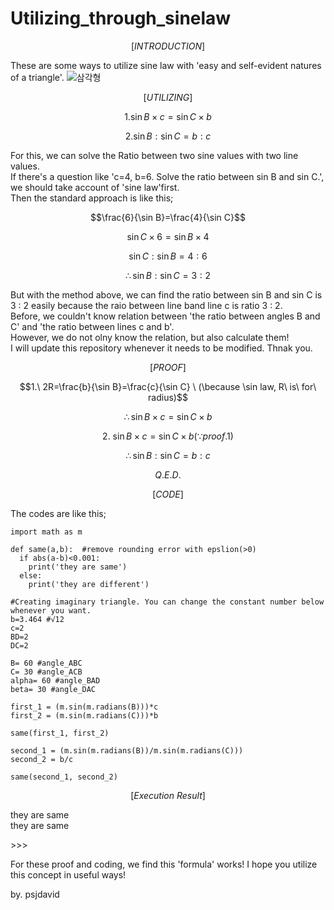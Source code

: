# Utilizing_through_sinelaw

$$ [INTRODUCTION] $$

These are some ways to utilize sine law with 'easy and self-evident natures of a triangle'.
![삼각형](https://github.com/psjdavid/utilizing_for_sinlaw/assets/94748252/7e03b5de-c561-4964-9c60-0c6b40d92052)


$$ [UTILIZING] $$

$$1. \sin B \times c = \sin C \times b$$

$$2. \sin B : \sin C = b:c$$

For this, we can solve the Ratio between two sine values with two line values.\
If there's a question like 'c=4, b=6. Solve the ratio between sin B and sin C.', we should take account of 'sine law'first.\
Then the standard approach is like this; 

$$\frac{6}{\sin B}=\frac{4}{\sin C}$$

$$\sin C \times 6 = \sin B \times 4$$

$$\sin C : \sin B = 4 : 6$$

$$\therefore \sin B : \sin C = 3 : 2$$

But with the method above, we can find the ratio between sin B and sin C is 3 : 2 easily because the raio between line band line c is ratio 3 : 2.\
Before, we couldn't know relation between 'the ratio between angles B and C' and 'the ratio between lines c and b'.\
However, we do not olny know the relation, but also calculate them!\
I will update this repository whenever it needs to be modified. Thnak you.



$$[PROOF]$$

$$1.\ 2R=\frac{b}{\sin B}=\frac{c}{\sin C} \ (\because \sin law, R\ is\ for\ radius)$$

$$\therefore \sin B \times c = \sin C \times b$$

$$2.\ \sin B \times c = \sin C \times b (\because proof.1)$$

$$\therefore \sin B : \sin C = b:c$$

$$Q.E.D.$$



$$[CODE]$$


The codes are like this;

    import math as m
        
    def same(a,b):  #remove rounding error with epslion(>0)
      if abs(a-b)<0.001:
        print('they are same')
      else:
        print('they are different')

    #Creating imaginary triangle. You can change the constant number below whenever you want.
    b=3.464 #√12
    c=2
    BD=2
    DC=2
        
    B= 60 #angle_ABC 
    C= 30 #angle_ACB
    alpha= 60 #angle_BAD
    beta= 30 #angle_DAC
       
    first_1 = (m.sin(m.radians(B)))*c
    first_2 = (m.sin(m.radians(C)))*b
        
    same(first_1, first_2)
        
    second_1 = (m.sin(m.radians(B))/m.sin(m.radians(C)))
    second_2 = b/c
        
    same(second_1, second_2) 

$$ [Execution\ Result] $$

they are same\
they are same

\>>>

For these proof and coding, we find this 'formula' works! I hope you utilize this concept in useful ways!


by. psjdavid
